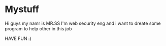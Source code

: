 # Mystuff
Hi guys 
my namr is MR.SS
I'm web security eng and i want to dreate some program to help other in this job


HAVE FUN :)
